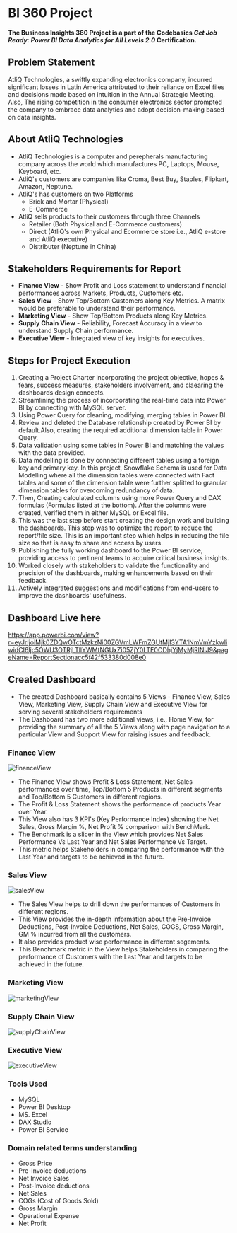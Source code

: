 # BI 360 Project
**The Business Insights 360 Project is a part of the Codebasics *Get Job Ready: Power BI Data Analytics for All Levels 2.0* Certification.**

## Problem Statement
AtliQ Technologies, a swiftly expanding electronics company, incurred significant losses in Latin America attributed to their reliance on Excel files and decisions made based on intuition in the Annual Strategic Meeting. Also, The rising competition in the consumer electronics sector prompted the company to embrace data analytics and adopt decision-making based on data insights.

## About AtliQ Technologies
- AtliQ Technologies is a computer and perepherals manufacturing company across the world which manufactures PC, Laptops, Mouse, Keyboard, etc.
- AtliQ's customers are companies like Croma, Best Buy, Staples, Flipkart, Amazon, Neptune.
- AtliQ's has customers on two Platforms
    - Brick and Mortar (Physical)
    - E-Commerce
 - AtliQ sells products to their customers through three Channels
    - Retailer (Both Physical and E-Commerce customers)
    - Direct (AtliQ's own Physical and Ecommerce store i.e., AtliQ e-store and AtliQ executive)
    - Distributer (Neptune in China)

## Stakeholders Requirements for Report
- **Finance View** - Show Profit and Loss statement to understand financial performances across Markets, Products, Customers etc.
- **Sales View** - Show Top/Bottom Customers along Key Metrics. A matrix would be preferable to understand their performance.
- **Marketing View** - Show Top/Bottom Products along Key Metrics.
- **Supply Chain View** - Reliability, Forecast Accuracy in a view to understand Supply Chain performance.
- **Executive View** - Integrated view of key insights for executives.

## Steps for Project Execution
1. Creating a Project Charter incorporating the project objective, hopes & fears, success measures, stakeholders involvement, and claearing the dashboards design concepts.
2. Streamlining the process of incorporating the real-time data into Power BI by connecting with MySQL server.
3. Using Power Query for cleaning, modifying, merging tables in Power BI.
4. Review and deleted the Database relationship created by Power BI by default.Also, creating the required additional dimension table in Power Query.
5. Data validation using some tables in Power BI and matching the values with the data provided.
6. Data modelling is done by connecting different tables using a foreign key and primary key. In this project, Snowflake Schema is used for Data Modelling where all the dimension tables were connected with Fact tables and some of the dimension table were further splitted to granular dimension tables for overcoming redundancy of data.
7. Then, Creating calculated columns using more Power Query and DAX formulas (Formulas listed at the bottom). After the columns were created, verified them in either MySQL or Excel file.
8. This was the last step before start creating the design work and building the dashboards. This step was to optimize the report to reduce the report/file size. This is an important step which helps in reducing the file size so that is easy to share and access by users.
9. Publishing the fully working dashboard to the Power BI service, providing access to pertinent teams to acquire critical business insights.
10. Worked closely with stakeholders to validate the functionality and precision of the dashboards, making enhancements based on their feedback.
11. Actively integrated suggestions and modifications from end-users to improve the dashboards' usefulness.
  
## Dashboard Live here
https://app.powerbi.com/view?r=eyJrIjoiMjk0ZDQwOTctMzkzNi00ZGVmLWFmZGUtMjI3YTA1NmVmYzkwIiwidCI6Ijc5OWU3OTRjLTllYWMtNGUxZi05ZjY0LTE0ODhjYjMyMjRlNiJ9&pageName=ReportSectionacc5f42f533380d008e0

## Created Dashboard
- The created Dashboard basically contains 5 Views - Finance View, Sales View, Marketing View, Supply Chain View and Executive View for serving several stakeholders requirements
- The Dashboard has two more additional views, i.e., Home View, for providing the summary of all the 5 Views along with page navigation to a particular View and Support View for raising issues and feedback.
  
### Finance View
![financeView](https://github.com/guddushah/BI-360-project-AtliQ-Technologies-PowerBI/assets/40028193/6ca4e301-3f95-4548-9ae3-88be61b2e861)
- The Finance View shows Profit & Loss Statement, Net Sales performances over time, Top/Bottom 5 Products in different segments and Top/Bottom 5 Customers in different regions.
- The Profit & Loss Statement shows the performance of products Year over Year.
- This View also has 3 KPI's (Key Performance Index) showing the Net Sales, Gross Margin %, Net Profit % comparison with BenchMark.
- The Benchmark is a slicer in the View which provides Net Sales Performance Vs Last Year and Net Sales Performance Vs Target.
- This metric helps Stakeholders in comparing the performance with the Last Year and targets to be achieved in the future.

### Sales View
![salesView](https://github.com/guddushah/BI-360-project-AtliQ-Technologies-PowerBI/assets/40028193/54d8f68e-69de-46f7-8b3a-321dead3b10b)
- The Sales View helps to drill down the performances of Customers in different regions.
- This View provides the in-depth information about the Pre-Invoice Deductions, Post-Invoice Deductions, Net Sales, COGS, Gross Margin, GM % incurred from all the customers.
- It also provides product wise performance in different segements.
- This Benchmark metric in the View helps Stakeholders in comparing the performance of Customers with the Last Year and targets to be achieved in the future.

### Marketing View
![marketingView](https://github.com/guddushah/BI-360-project-AtliQ-Technologies-PowerBI/assets/40028193/f55cce32-4848-48f4-bec9-8121a6d295a6)


### Supply Chain View
![supplyChainView](https://github.com/guddushah/BI-360-project-AtliQ-Technologies-PowerBI/assets/40028193/7aa0e201-3e76-4cba-b662-585dfaefe48f)


### Executive View
![executiveView](https://github.com/guddushah/BI-360-project-AtliQ-Technologies-PowerBI/assets/40028193/7c20b20b-0562-4436-8998-4b058cc84dcb)

### Tools Used
- MySQL
- Power BI Desktop
- MS. Excel
- DAX Studio
- Power BI Service

### Domain related terms understanding
- Gross Price
- Pre-Invoice deductions
- Net Invoice Sales
- Post-Invoice deductions
- Net Sales
- COGs (Cost of Goods Sold)
- Gross Margin
- Operational Expense
- Net Profit



